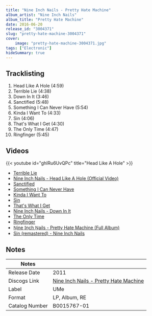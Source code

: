 ```yaml
---
title: "Nine Inch Nails - Pretty Hate Machine"
album_artist: "Nine Inch Nails"
album_title: "Pretty Hate Machine"
date: 2016-06-20
release_id: "3004371"
slug: "pretty-hate-machine-3004371"
cover:
    image: "pretty-hate-machine-3004371.jpg"
tags: ["Electronic"]
hideSummary: true
---
```


## Tracklisting
1. Head Like A Hole (4:59)
2. Terrible Lie (4:38)
3. Down In It (3:46)
4. Sanctified (5:48)
5. Something I Can Never Have (5:54)
6. Kinda I Want To (4:33)
7. Sin (4:06)
8. That's What I Get (4:30)
9. The Only Time (4:47)
10. Ringfinger (5:45)

## Videos
{{< youtube id="ghIRu6UvQPc" title="Head Like A Hole" >}}
- [Terrible Lie](https://www.youtube.com/watch?v=rSjPAwsEXMU)
- [Nine Inch Nails - Head Like A Hole (Official Video)](https://www.youtube.com/watch?v=ao-Sahfy7Hg)
- [Sanctified](https://www.youtube.com/watch?v=pIyTpWyeYy0)
- [Something I Can Never Have](https://www.youtube.com/watch?v=AiIu1v988W0)
- [Kinda I Want To](https://www.youtube.com/watch?v=1UaqcWBtT-o)
- [Sin](https://www.youtube.com/watch?v=5bwE5IU4pzA)
- [That's What I Get](https://www.youtube.com/watch?v=l4Cin02QIZE)
- [Nine Inch Nails - Down In It](https://www.youtube.com/watch?v=QrrEo3hZABU)
- [The Only Time](https://www.youtube.com/watch?v=EWc00wZWG_k)
- [Ringfinger](https://www.youtube.com/watch?v=Xbp0qm-x1v8)
- [N̲ine I̲n̲ch N̲ails - Pretty Hate Machine (Full Album)](https://www.youtube.com/watch?v=9g5KTwlxt_Q)
- [Sin (remastered) - Nine Inch Nails](https://www.youtube.com/watch?v=OJtro9VK4nQ)

## Notes

| Notes          |             |
| ---------------| ----------- |
| Release Date   | 2011 |
| Discogs Link   | [Nine Inch Nails - Pretty Hate Machine](https://www.discogs.com/release/3004371) |
| Label          | UMe |
| Format         | LP, Album, RE |
| Catalog Number | B0015767-01 |

